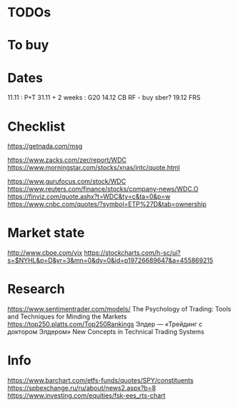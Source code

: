 # TODOs

# To buy

# Dates

11.11 : P+T
31.11 + 2 weeks : G20 
14.12 CB RF - buy sber?
19.12 FRS

# Checklist

https://getnada.com/msg

https://www.zacks.com/zer/report/WDC
https://www.morningstar.com/stocks/xnas/intc/quote.html

https://www.gurufocus.com/stock/WDC
https://www.reuters.com/finance/stocks/company-news/WDC.O
https://finviz.com/quote.ashx?t=WDC&ty=c&ta=0&p=w
https://www.cnbc.com/quotes/?symbol=ETP%27D&tab=ownership

# Market state
http://www.cboe.com/vix
https://stockcharts.com/h-sc/ui?s=$NYHL&p=D&yr=3&mn=0&dy=0&id=p19726689647&a=455869215

# Research

https://www.sentimentrader.com/models/
The Psychology of Trading: Tools and Techniques for Minding the Markets
https://top250.platts.com/Top250Rankings
Элдер — «Трейдинг с доктором Элдером»
New Concepts in Technical Trading Systems

# Info

https://www.barchart.com/etfs-funds/quotes/SPY/constituents
https://spbexchange.ru/ru/about/news2.aspx?b=8
https://www.investing.com/equities/fsk-ees_rts-chart
